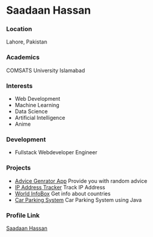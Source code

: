 # Saadaan Hassan

### Location

Lahore, Pakistan

### Academics

COMSATS University Islamabad

### Interests

- Web Development
- Machine Learning
- Data Science
- Artificial Intelligence
- Anime


### Development

- Fullstack Webdeveloper Engineer

### Projects

- [Advice Genrator App](https://github.com/Saadaan-Hassan/AdviceGenratorApp) Provide you with random advice
- [IP Address Tracker](https://github.com/Saadaan-Hassan/IpAddressTracker) Track IP Address
- [World InfoBox](https://github.com/Saadaan-Hassan/rest-countries-api-with-color-theme-switcher#frontend-mentor---rest-countries-api-with-color-theme-switcher-solution) Get info about countries
- [Car Parking System](https://github.com/Saadaan-Hassan/Car-Parking-System) Car Parking System using Java

### Profile Link

[Saadaan Hassan](https://github.com/Saadaan-Hassan)